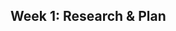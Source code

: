 ## Week 1:  Research & Plan

<!-- 1. **Schedule the first Zoom call with your team members.**  -->
<!-- 2. **During the first team meeting, appoint a team leader.** -->
<!-- 3. **Determine the dates and frequency of future team meetings.** -->

<!-- 4. **Create a Notion page for project management. (Team Leader)**
- Invite all team members, the instructor, and the mentor to the Notion page with edit permissions.
- In this notion page include the following: 
    The project name.
    The names of all team members.
    The link to your Figma design (once it is created).
    The link to your Github repo (once it is created)
    A Kanban board for project management. -->

<!-- [Notion-Project-Management.mov](https://s3-us-west-2.amazonaws.com/secure.notion-static.com/c7d8459c-96f8-4060-96ff-cec248d14a2b/Notion-Project-Management.mov) -->

<!-- 1. **Create the “To Do” items and assign to team members during your regular zoom calls.** 
Do not try to create all tasks at once. Plan for the current week and adjust your plan as needed. -->
<!-- 2. **Decide on the scope of the project:**
-The first step is to decide on the scope of the project. This will help determine the level of complexity of the project and the features to be included.
-Consider the following questions:

   Who is the target audience?
      Anyone who watches tv/movies.
   What problem will the project solve?
      Narrowing down what kind of show/film to watch.
   What are the must-have features?
      Featured show/movie.
      Scrollable columns.
      Expandable (Able to see description, genre, trailer).
      Search and/or filter function(s).

   What features are optional?
      Cards that have a 'flip' visual. -->

<!-- 3. **Choose an API (Application Programming Interface):**

      - Consider the following when choosing an API:

         What data does the API provide?
         How well-documented is the API?
         Is the API easy to use?
         Is the API free or paid?

      - Here is a list of available APIs that you may consider utilising for your project. 
        Please note that this list is not exhaustive and there may be other APIs that could be
        suitable for your needs. You are welcome to explore APIs beyond those
        listed here. 

    [Rest Countries](https://restcountries.com/)
    [Weather Map](https://openweathermap.org/api)
    [Marvel](https://developer.marvel.com/)
    [NASA](https://api.nasa.gov/)
    [SpaceX](https://github.com/r-spacex/SpaceX-API)
    [Bored](http://www.boredapi.com/)
    [Numbers](http://numbersapi.com/#42)
    [Dog API](https://dog.ceo/dog-api/)
    [Pokémon API](https://pokeapi.co/docs/v2#pokemon)
    [Now Playing Movies](https://www.themoviedb.org/movie/now-playing) -->